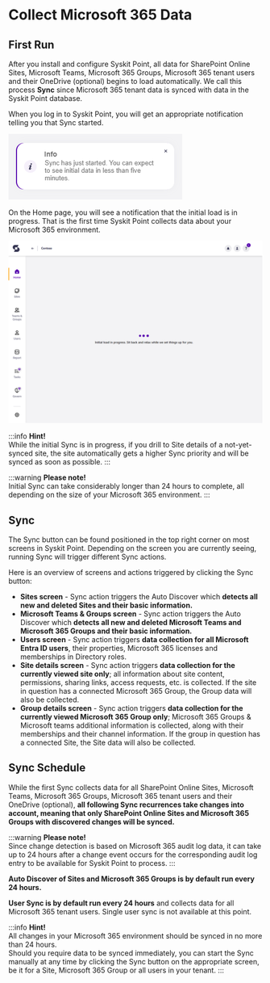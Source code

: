 ﻿---
description: This article explains options available regarding Microsoft 365 data collection, also known as Sync.
---

# Collect Microsoft 365 Data

## First Run

After you install and configure Syskit Point, all data for SharePoint Online Sites, Microsoft Teams, Microsoft 365 Groups, Microsoft 365 tenant users and their OneDrive \(optional\) begins to load automatically. We call this process **Sync** since Microsoft 365 tenant data is synced with data in the Syskit Point database.

When you log in to Syskit Point, you will get an appropriate notification telling you that Sync started.

![Syskit Point - Sync started notification on the first log in](../../static/img/collect-m365-data-sync-started.png)

On the Home page, you will see a notification that the initial load is in progress. That is the first time Syskit Point collects data about your Microsoft 365 environment.

![Syskit Point - Initial load screen](../../static/img/collect-m365-data-initial-sync-in-progress.png)

:::info
**Hint!**  
While the initial Sync is in progress, if you drill to Site details of a not-yet-synced site, the site automatically gets a higher Sync priority and will be synced as soon as possible.
:::

:::warning
**Please note!**  
Initial Sync can take considerably longer than 24 hours to complete, all depending on the size of your Microsoft 365 environment.
:::

## Sync

The Sync button can be found positioned in the top right corner on most screens in Syskit Point. Depending on the screen you are currently seeing, running Sync will trigger different Sync actions.

Here is an overview of screens and actions triggered by clicking the Sync button:

* **Sites screen** - Sync action triggers the Auto Discover which **detects all new and deleted Sites and their basic information.**
* **Microsoft Teams & Groups screen** - Sync action triggers the Auto Discover which **detects all new and deleted Microsoft Teams and Microsoft 365 Groups and their basic information.**
* **Users screen** - Sync action triggers **data collection for all Microsoft Entra ID users**, their properties, Microsoft 365 licenses and memberships in Directory roles.
* **Site details screen** - Sync action triggers **data collection for the currently viewed site only**; all information about site content, permissions, sharing links, access requests, etc. is collected. If the site in question has a connected Microsoft 365 Group, the Group data will also be collected.
* **Group details screen** - Sync action triggers **data collection for the currently viewed Microsoft 365 Group only**; Microsoft 365 Groups & Microsoft teams additional information is collected, along with their memberships and their channel information. If the group in question has a connected Site, the Site data will also be collected.

## Sync Schedule

While the first Sync collects data for all SharePoint Online Sites, Microsoft Teams, Microsoft 365 Groups, Microsoft 365 tenant users and their OneDrive \(optional\), **all following Sync recurrences take changes into account, meaning that only SharePoint Online Sites and Microsoft 365 Groups with discovered changes will be synced.**

:::warning
**Please note!**  
Since change detection is based on Microsoft 365 audit log data, it can take up to 24 hours after a change event occurs for the corresponding audit log entry to be available for Syskit Point to process.
:::

**Auto Discover of Sites and Microsoft 365 Groups is by default run every 24 hours.**

**User Sync is by default run every 24 hours** and collects data for all Microsoft 365 tenant users. Single user sync is not available at this point.

:::info
**Hint!**  
All changes in your Microsoft 365 environment should be synced in no more than 24 hours.  
Should you require data to be synced immediately, you can start the Sync manually at any time by clicking the Sync button on the appropriate screen, be it for a Site, Microsoft 365 Group or all users in your tenant.
:::

